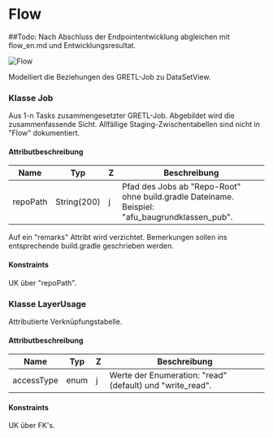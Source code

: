 # Flow

##Todo: 
Nach Abschluss der Endpointentwicklung abgleichen mit flow_en.md und Entwicklungsresultat.

![Flow](../puml/rendered/flow.png)

Modelliert die Beziehungen des GRETL-Job zu  DataSetView.

### Klasse Job

Aus 1-n Tasks zusammengesetzter GRETL-Job. Abgebildet wird die zusammenfassende Sicht. Allfällige Staging-Zwischentabellen
sind nicht in "Flow" dokumentiert.

#### Attributbeschreibung

|Name|Typ|Z|Beschreibung|
|---|---|---|---|
|repoPath|String(200)|j|Pfad des Jobs ab "Repo-Root" ohne build.gradle Dateiname. Beispiel: "afu_baugrundklassen_pub".|

Auf ein "remarks" Attribt wird verzichtet. 
Bemerkungen sollen ins entsprechende build.gradle geschrieben werden.

#### Konstraints

UK über "repoPath".

### Klasse LayerUsage

Attributierte Verknüpfungstabelle. 

#### Attributbeschreibung

|Name|Typ|Z|Beschreibung|
|---|---|---|---|
|accessType|enum|j|Werte der Enumeration: "read" (default) und "write_read".|

#### Konstraints

UK über FK's.




 
  
 





